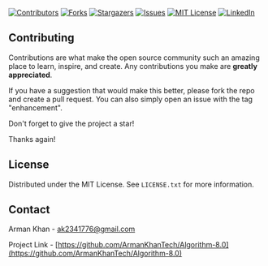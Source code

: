 [![Contributors][contributors-shield]][contributors-url]
[![Forks][forks-shield]][forks-url]
[![Stargazers][stars-shield]][stars-url]
[![Issues][issues-shield]][issues-url]
[![MIT License][license-shield]][license-url]
[![LinkedIn][linkedin-shield]][linkedin-url]



## Contributing

Contributions are what make the open source community such an amazing place to learn, inspire, and create. Any contributions you make are **greatly appreciated**.

If you have a suggestion that would make this better, please fork the repo and create a pull request. You can also simply open an issue with the tag "enhancement".

Don't forget to give the project a star! 

Thanks again!



## License

Distributed under the MIT License. See `LICENSE.txt` for more information.



## Contact

Arman Khan - ak2341776@gmail.com

Project Link - [https://github.com/ArmanKhanTech/Algorithm-8.0](https://github.com/ArmanKhanTech/Algorithm-8.0)




[contributors-shield]: https://img.shields.io/github/contributors/ArmanKhanTech/Algorithm-8.0.svg?style=for-the-badge
[contributors-url]: https://github.com/ArmanKhanTech/Algorithm-8.0/graphs/contributors
[forks-shield]: https://img.shields.io/github/forks/ArmanKhanTech/Algorithm-8.0.svg?style=for-the-badge
[forks-url]: https://github.com/ArmanKhanTech/Algorithm-8.0/network/members
[stars-shield]: https://img.shields.io/github/stars/ArmanKhanTech/Algorithm-8.0.svg?style=for-the-badge
[stars-url]: https://github.com/ArmanKhanTech/Algorithm-8.0/stargazers
[issues-shield]: https://img.shields.io/github/issues/ArmanKhanTech/Algorithm-8.0.svg?style=for-the-badge
[issues-url]: https://github.com/ArmanKhanTech/Algorithm-8.0/issues
[license-shield]: https://img.shields.io/github/license/ArmanKhanTech/Algorithm-8.0.svg?style=for-the-badge
[license-url]: https://github.com/ArmanKhanTech/Algorithm-8.0/blob/master/LICENSE.txt
[linkedin-shield]: https://img.shields.io/badge/-LinkedIn-black.svg?style=for-the-badge&logo=linkedin&colorB=555
[linkedin-url]: https://www.linkedin.com/in/arman-khan-7b5b3b1b3/
